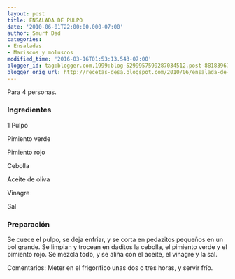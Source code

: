 ```yaml
---
layout: post
title: ENSALADA DE PULPO
date: '2010-06-01T22:00:00.000-07:00'
author: Smurf Dad
categories:
- Ensaladas
- Mariscos y moluscos
modified_time: '2016-03-16T01:53:13.543-07:00'
blogger_id: tag:blogger.com,1999:blog-5299957599287034512.post-8818396732275324281
blogger_orig_url: http://recetas-desa.blogspot.com/2010/06/ensalada-de-pulpo.html
---
```


Para 4 personas.

<h3>Ingredientes</h3>


1 Pulpo

Pimiento verde

Pimiento rojo

Cebolla

Aceite de oliva

Vinagre

Sal

<h3>Preparaci&oacute;n</h3>


Se cuece el pulpo, se deja enfriar, y se corta en pedazitos peque&ntilde;os en un bol grande. Se limpian y trocean en daditos la cebolla, el pimiento verde y el pimiento rojo. Se mezcla todo, y se ali&ntilde;a con el aceite, el vinagre y la sal.

Comentarios: Meter en el frigor&iacute;fico unas dos o tres horas, y servir fr&iacute;o.

